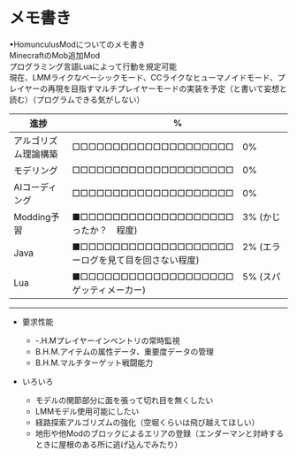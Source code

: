 # メモ書き


•HomunculusModについてのメモ書き  
MinecraftのMob追加Mod  
プログラミング言語Luaによって行動を規定可能  
現在、LMMライクなベーシックモード、CCライクなヒューマノイドモード、プレイヤーの再現を目指すマルチプレイヤーモードの実装を予定（と書いて妄想と読む）（プログラムできる気がしない）
  
  
進捗    |   %
------------------------|---------------------------------------------------------------------
アルゴリズム理論構築    |    □□□□□□□□□□□□□□□□□□□□　0%  
モデリング    |    □□□□□□□□□□□□□□□□□□□□　0%  
AIコーディング    |    □□□□□□□□□□□□□□□□□□□□　0%  
Modding予習    |    ■□□□□□□□□□□□□□□□□□□□　3% (かじったか？　程度)  
Java    |    ■□□□□□□□□□□□□□□□□□□□　2% (エラーログを見て目を回さない程度)  
Lua     |    ■□□□□□□□□□□□□□□□□□□□　5% (スパゲッティメーカー)   
  
  
---
  
- 要求性能  
    - -.H.Mプレイヤーインベントリの常時監視  
    - B.H.M.アイテムの属性データ、重要度データの管理  
    - B.H.M.マルチターゲット戦闘能力  
  
  
- いろいろ  
    - モデルの関節部分に面を張って切れ目を無くしたい  
    - LMMモデル使用可能にしたい  
    - 経路探索アルゴリズムの強化（空堀くらいは飛び越えてほしい）  
    - 地形や他Modのブロックによるエリアの登録（エンダーマンと対峙するときに屋根のある所に逃げ込んでみたり）  











